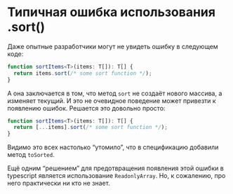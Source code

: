 # Типичная ошибка использования .sort()

Даже опытные разработчики могут не увидеть ошибку в следующем коде:

```typescript
function sortItems<T>(items: T[]): T[] {
  return items.sort(/* some sort function */);
}
```

А она заключается в том, что метод `sort` не создаёт нового массива, а изменяет текущий. И это не очевидное поведение может привезти к появлению ошибок. Решается это довольно просто:

```Typescript
function sortItems<T>(items: T[]): T[] {
  return [...items].sort(/* some sort function */);
}
```

Видимо это всех настолько “утомило”, что в спецификацию добавили метод `toSorted`.

Ещё одним “решением” для предотвращения появления этой ошибки в typescript является использование `ReadonlyArray`. Но, к сожалению, про него практически ни кто не знает.
